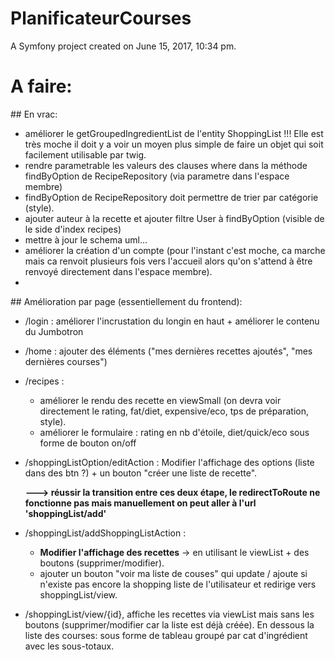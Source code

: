 PlanificateurCourses
====================

A Symfony project created on June 15, 2017, 10:34 pm.

# A faire:

## En vrac:

- améliorer le getGroupedIngredientList de l'entity ShoppingList !!! Elle est très moche il doit y a voir un moyen plus simple de faire un objet qui soit facilement utilisable par twig.
- rendre parametrable les valeurs des clauses where dans la méthode findByOption de RecipeRepository (via parametre dans l'espace membre)
- findByOption de RecipeRepository doit permettre de trier par catégorie (style).
- ajouter auteur à la recette et ajouter filtre User à findByOption (visible de le side d'index recipes)
- mettre à jour le schema uml...
- améliorer la création d'un compte (pour l'instant c'est moche, ca marche mais ca renvoit plusieurs fois vers l'accueil alors qu'on s'attend à être renvoyé directement dans l'espace membre).
-

## Amélioration par page (essentiellement du frontend):

- /login : améliorer l'incrustation du longin en haut + améliorer le contenu du Jumbotron

- /home : ajouter des éléments ("mes dernières recettes ajoutés", "mes dernières courses")

- /recipes :
    - améliorer le rendu des recette en viewSmall (on devra voir directement le rating, fat/diet, expensive/eco, tps de préparation, style).
    - améliorer le formulaire : rating en nb d'étoile, diet/quick/eco sous forme de bouton on/off

- /shoppingListOption/editAction : Modifier l'affichage des options (liste dans des btn ?) + un bouton "créer une liste de recette".

    **---> réussir la transition entre ces deux étape, le redirectToRoute ne fonctionne pas mais manuellement on peut aller à l'url 'shoppingList/add'**

- /shoppingList/addShoppingListAction :
    - **Modifier l'affichage des recettes** -> en utilisant le viewList + des boutons (supprimer/modifier).
    - ajouter un bouton "voir ma liste de couses" qui update / ajoute si n'existe pas encore la shopping liste de l'utilisateur et redirige vers shoppingList/view.

- /shoppingList/view/{id}, affiche les recettes via viewList mais sans les boutons (supprimer/modifier car la liste est déjà créée). En dessous la liste des courses: sous forme de tableau groupé par cat d'ingrédient avec les sous-totaux.
